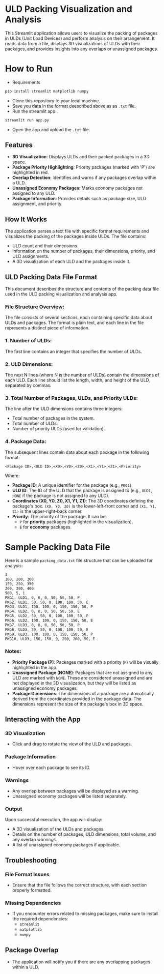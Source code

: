 # ULD Packing Visualization and Analysis

This Streamlit application allows users to visualize the packing of packages in ULDs (Unit Load Devices) and perform analysis on their arrangement. It reads data from a file, displays 3D visualizations of ULDs with their packages, and provides insights into any overlaps or unassigned packages.


# How to Run  
- Requirements 
```bash
pip install streamlit matplotlib numpy 
```
- Clone this repository to your local machine. 
- Save you data in the format deescribed above as as `.txt` file. 
- Run the streamlit app .
```bash 
streamlit run app.py
```
- Open the app and upload the `.txt` file.


## Features

- **3D Visualization**: Displays ULDs and their packed packages in a 3D space.
- **Package Priority Highlighting**: Priority packages (marked with 'P') are highlighted in red.
- **Overlap Detection**: Identifies and warns if any packages overlap within a ULD.
- **Unassigned Economy Packages**: Marks economy packages not assigned to any ULD.
- **Package Information**: Provides details such as package size, ULD assignment, and priority.

## How It Works

The application parses a text file with specific format requirements and visualizes the packing of the packages inside ULDs. The file contains:
- ULD count and their dimensions.
- Information on the number of packages, their dimensions, priority, and ULD assignments.
- A 3D visualization of each ULD and the packages inside it.

## ULD Packing Data File Format

This document describes the structure and contents of the packing data file used in the ULD packing visualization and analysis app.

### File Structure Overview:
The file consists of several sections, each containing specific data about ULDs and packages. The format is plain text, and each line in the file represents a distinct piece of information.

### 1. Number of ULDs:
The first line contains an integer that specifies the number of ULDs.

### 2. ULD Dimensions:
The next N lines (where N is the number of ULDs) contain the dimensions of each ULD. Each line should list the length, width, and height of the ULD, separated by commas.

### 3. Total Number of Packages, ULDs, and Priority ULDs:
The line after the ULD dimensions contains three integers:
- Total number of packages in the system.
- Total number of ULDs.
- Number of priority ULDs (used for validation).

### 4. Package Data:
The subsequent lines contain data about each package in the following format:

```txt
<Package ID>,<ULD ID>,<X0>,<Y0>,<Z0>,<X1>,<Y1>,<Z1>,<Priority>
```

Where:
- **Package ID**: A unique identifier for the package (e.g., `PKG1`).
- **ULD ID**: The ID of the ULD that the package is assigned to (e.g., `ULD1`, `NONE` if the package is not assigned to any ULD).
- **Coordinates (X0, Y0, Z0, X1, Y1, Z1)**: The 3D coordinates defining the package's box. `(X0, Y0, Z0)` is the lower-left-front corner and `(X1, Y1, Z1)` is the upper-right-back corner.
- **Priority**: The priority of the package. It can be:
  - `P` for **priority** packages (highlighted in the visualization).
  - `E` for **economy** packages.
 
# Sample Packing Data File

Here is a sample `packing_data.txt` file structure that can be uploaded for analysis:

```txt
3
100, 200, 300
150, 250, 350
200, 300, 400
500, 5, 1
PKG1, ULD1, 0, 0, 0, 50, 50, 50, P
PKG2, ULD1, 50, 50, 0, 100, 100, 50, E
PKG3, ULD1, 100, 100, 0, 150, 150, 50, P
PKG4, ULD2, 0, 0, 0, 50, 50, 50, E
PKG5, ULD2, 50, 50, 0, 100, 100, 50, P
PKG6, ULD2, 100, 100, 0, 150, 150, 50, E
PKG7, ULD3, 0, 0, 0, 50, 50, 50, P
PKG8, ULD3, 50, 50, 0, 100, 100, 50, E
PKG9, ULD3, 100, 100, 0, 150, 150, 50, P
PKG10, ULD3, 150, 150, 0, 200, 200, 50, E
```
### Notes:
- **Priority Package (P)**: Packages marked with a priority (`P`) will be visually highlighted in the app.
- **Unassigned Package (NONE)**: Packages that are not assigned to any ULD are marked with `NONE`. These are considered unassigned and are not displayed in the 3D visualization, but they will be listed as unassigned economy packages.
- **Package Dimensions**: The dimensions of a package are automatically derived from the coordinates provided in the package data. The dimensions represent the size of the package's box in 3D space.


## Interacting with the App

### 3D Visualization
- Click and drag to rotate the view of the ULD and packages.

### Package Information
- Hover over each package to see its ID.

### Warnings
- Any overlap between packages will be displayed as a warning.
- Unassigned economy packages will be listed separately.

### Output
Upon successful execution, the app will display:
- A 3D visualization of the ULDs and packages.
- Details on the number of packages, ULD dimensions, total volume, and any overlap warnings.
- A list of unassigned economy packages if applicable.

## Troubleshooting

### File Format Issues
- Ensure that the file follows the correct structure, with each section properly formatted.

### Missing Dependencies
- If you encounter errors related to missing packages, make sure to install the required dependencies: 
    - `streamlit`
    - `matplotlib`
    - `numpy`

## Package Overlap
- The application will notify you if there are any overlapping packages within a ULD.

